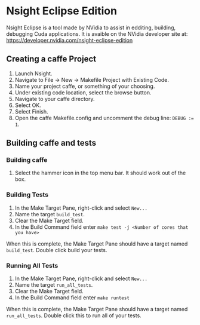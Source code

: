 # Nsight Eclipse Edition

Nsight Eclipse is a tool made by NVidia to assist in edditing, building, debugging Cuda applications. It is avaible on the NVidia developer site at: https://developer.nvidia.com/nsight-eclipse-edition

## Creating a caffe Project

1. Launch Nsight.
1. Navigate to File -> New -> Makefile Project with Existing Code.
1. Name your project caffe, or something of your choosing.
1. Under existing code location, select the browse button.
1. Navigate to your caffe directory.
1. Select OK.
1. Select Finish.
1. Open the caffe Makefile.config and uncomment the debug line: `DEBUG := 1`.

## Building caffe and tests

### Building caffe

1. Select the hammer icon in the top menu bar. It should work out of the box.

### Building Tests

1. In the Make Target Pane, right-click and select `New...`
1. Name the target `build_test`.
1. Clear the Make Target field.
1. In the Build Command field enter `make test -j <Number of cores that you have>`

When this is complete, the Make Target Pane should have a target named `build_test`. Double click build your tests.

### Running All Tests

1. In the Make Target Pane, right-click and select `New...`
1. Name the target `run_all_tests`.
1. Clear the Make Target field.
1. In the Build Command field enter `make runtest`

When this is complete, the Make Target Pane should have a target named `run_all_tests`. Double click this to run all of your tests.